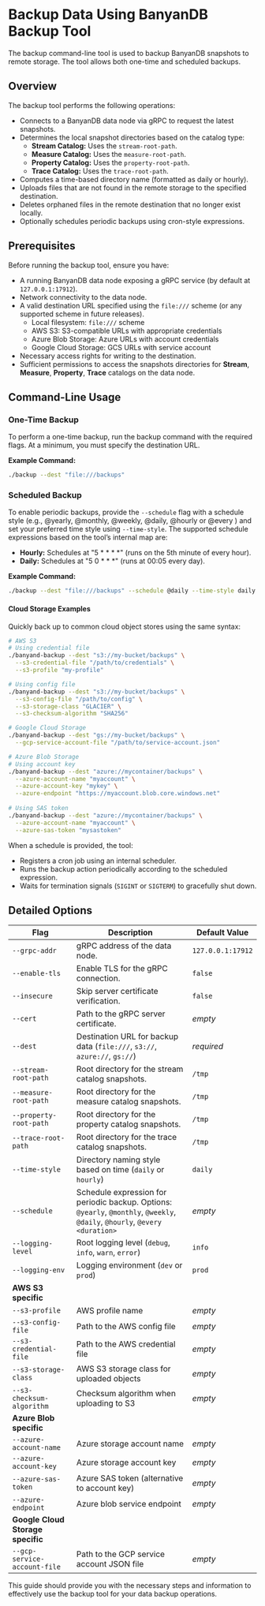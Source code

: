 # Backup Data Using BanyanDB Backup Tool

The backup command-line tool is used to backup BanyanDB snapshots to remote storage. The tool allows both one-time and scheduled backups.

## Overview

The backup tool performs the following operations:

- Connects to a BanyanDB data node via gRPC to request the latest snapshots.
- Determines the local snapshot directories based on the catalog type:
  - **Stream Catalog:** Uses the `stream-root-path`.
  - **Measure Catalog:** Uses the `measure-root-path`.
  - **Property Catalog:** Uses the `property-root-path`.
  - **Trace Catalog:** Uses the `trace-root-path`.
- Computes a time-based directory name (formatted as daily or hourly).
- Uploads files that are not found in the remote storage to the specified destination.
- Deletes orphaned files in the remote destination that no longer exist locally.
- Optionally schedules periodic backups using cron-style expressions.

## Prerequisites

Before running the backup tool, ensure you have:

- A running BanyanDB data node exposing a gRPC service (by default at `127.0.0.1:17912`).
- Network connectivity to the data node.
- A valid destination URL specified using the `file:///` scheme (or any supported scheme in future releases).
  - Local filesystem: `file:///` scheme
  - AWS S3: S3-compatible URLs with appropriate credentials
  - Azure Blob Storage: Azure URLs with account credentials
  - Google Cloud Storage: GCS URLs with service account
- Necessary access rights for writing to the destination.
- Sufficient permissions to access the snapshots directories for **Stream**, **Measure**, **Property**, **Trace** catalogs on the data node.

## Command-Line Usage

### One-Time Backup

To perform a one-time backup, run the backup command with the required flags. At a minimum, you must specify the destination URL.

**Example Command:**
```bash
./backup --dest "file:///backups"
```

### Scheduled Backup

To enable periodic backups, provide the `--schedule` flag with a schedule style (e.g., @yearly, @monthly, @weekly, @daily, @hourly or @every <duration>) and set your preferred time style using `--time-style`. The supported schedule expressions based on the tool’s internal map are:

- **Hourly:** Schedules at "5 * * * *" (runs on the 5th minute of every hour).
- **Daily:** Schedules at "5 0 * * *" (runs at 00:05 every day).

**Example Command:**

```bash
./backup --dest "file:///backups" --schedule @daily --time-style daily
```

#### Cloud Storage Examples

Quickly back up to common cloud object stores using the same syntax:

```bash
# AWS S3
# Using credential file
./banyand-backup --dest "s3://my-bucket/backups" \
  --s3-credential-file "/path/to/credentials" \
  --s3-profile "my-profile"

# Using config file
./banyand-backup --dest "s3://my-bucket/backups" \
  --s3-config-file "/path/to/config" \
  --s3-storage-class "GLACIER" \
  --s3-checksum-algorithm "SHA256"

# Google Cloud Storage
./banyand-backup --dest "gs://my-bucket/backups" \
  --gcp-service-account-file "/path/to/service-account.json"

# Azure Blob Storage
# Using account key
./banyand-backup --dest "azure://mycontainer/backups" \
  --azure-account-name "myaccount" \
  --azure-account-key "mykey" \
  --azure-endpoint "https://myaccount.blob.core.windows.net"
  
# Using SAS token
./banyand-backup --dest "azure://mycontainer/backups" \
  --azure-account-name "myaccount" \
  --azure-sas-token "mysastoken"
```

When a schedule is provided, the tool:

- Registers a cron job using an internal scheduler.
- Runs the backup action periodically according to the scheduled expression.
- Waits for termination signals (`SIGINT` or `SIGTERM`) to gracefully shut down.

## Detailed Options

| Flag                              | Description                                                                                                                  | Default Value     |
|-----------------------------------|------------------------------------------------------------------------------------------------------------------------------|-------------------|
| `--grpc-addr`                     | gRPC address of the data node.                                                                                               | `127.0.0.1:17912` |
| `--enable-tls`                    | Enable TLS for the gRPC connection.                                                                                          | `false`           |
| `--insecure`                      | Skip server certificate verification.                                                                                        | `false`           |
| `--cert`                          | Path to the gRPC server certificate.                                                                                         | _empty_           |
| `--dest`                          | Destination URL for backup data (`file:///`, `s3://`, `azure://`, `gs://`)                                                   | _required_        |
| `--stream-root-path`              | Root directory for the stream catalog snapshots.                                                                             | `/tmp`            |
| `--measure-root-path`             | Root directory for the measure catalog snapshots.                                                                            | `/tmp`            |
| `--property-root-path`            | Root directory for the property catalog snapshots.                                                                           | `/tmp`            |
| `--trace-root-path`               | Root directory for the trace catalog snapshots.                                                                              | `/tmp`            |
| `--time-style`                    | Directory naming style based on time (`daily` or `hourly`)                                                                   | `daily`           |
| `--schedule`                      | Schedule expression for periodic backup. Options: `@yearly`, `@monthly`, `@weekly`, `@daily`, `@hourly`, `@every <duration>` | _empty_           |
| `--logging-level`                 | Root logging level (`debug`, `info`, `warn`, `error`)                                                                        | `info`            |
| `--logging-env`                   | Logging environment (`dev` or `prod`)                                                                                        | `prod`            |
| **AWS S3 specific**               |                                                                                                                              |                   |
| `--s3-profile`                    | AWS profile name                                                                                                             | _empty_           |
| `--s3-config-file`                | Path to the AWS config file                                                                                                  | _empty_           |
| `--s3-credential-file`            | Path to the AWS credential file                                                                                              | _empty_           |
| `--s3-storage-class`              | AWS S3 storage class for uploaded objects                                                                                    | _empty_           |
| `--s3-checksum-algorithm`         | Checksum algorithm when uploading to S3                                                                                      | _empty_           |
| **Azure Blob specific**           |                                                                                                                              |                   |
| `--azure-account-name`            | Azure storage account name                                                                                                   | _empty_           |
| `--azure-account-key`             | Azure storage account key                                                                                                    | _empty_           |
| `--azure-sas-token`               | Azure SAS token (alternative to account key)                                                                                 | _empty_           |
| `--azure-endpoint`                | Azure blob service endpoint                                                                                                  | _empty_           |
| **Google Cloud Storage specific** |                                                                                                                              |                   |
| `--gcp-service-account-file`      | Path to the GCP service account JSON file                                                                                    | _empty_           |

This guide should provide you with the necessary steps and information to effectively use the backup tool for your data backup operations.
